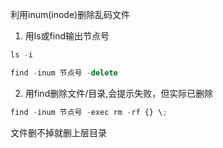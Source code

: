 利用inum(inode)删除乱码文件



1. 用ls或find输出节点号

```javascript
ls -i
```



```javascript
find -inum 节点号 -delete
```



2. 用find删除文件/目录,会提示失败，但实际已删除

```javascript
find -inum 节点号 -exec rm -rf {} \;
```

文件删不掉就删上层目录
